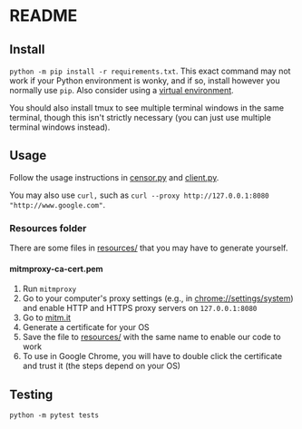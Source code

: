 # README

## Install

`python -m pip install -r requirements.txt`. This exact command may not work if your Python environment is wonky, and if so, install however you normally use `pip`. Also consider using a [virtual environment](https://docs.python.org/3/library/venv.html).

You should also install tmux to see multiple terminal windows in the same terminal, though this isn't strictly necessary (you can just use multiple terminal windows instead).

## Usage

Follow the usage instructions in [censor.py](censor.py) and [client.py](client.py).

You may also use `curl,` such as `curl --proxy http://127.0.0.1:8080 "http://www.google.com"`.

### Resources folder

There are some files in [resources/](resources) that you may have to generate yourself.

#### mitmproxy-ca-cert.pem

1. Run `mitmproxy`
2. Go to your computer's proxy settings (e.g., in [chrome://settings/system](chrome://settings/system)) and enable HTTP and HTTPS proxy servers on `127.0.0.1:8080`
3. Go to [mitm.it](mitm.it)
4. Generate a certificate for your OS
5. Save the file to [resources/](resources) with the same name to enable our code to work
6. To use in Google Chrome, you will have to double click the certificate and trust it (the steps depend on your OS)

## Testing

`python -m pytest tests`
